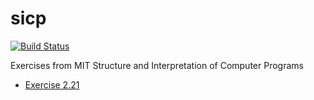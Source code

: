 sicp
====
[![Build Status](https://travis-ci.org/philippegabriel/sicp.png)](https://travis-ci.org/philippegabriel/sicp)

Exercises from MIT Structure and Interpretation  of Computer Programs

* [Exercise 2.21](http://mitpress.mit.edu/sicp/full-text/book/book-Z-H-15.html#%_thm_2.21)
